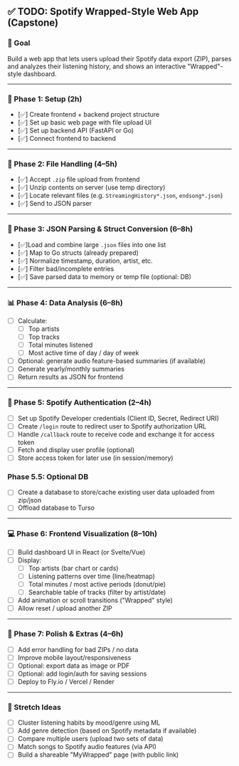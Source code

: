 ## ✅ TODO: Spotify Wrapped-Style Web App (Capstone)

### 🎯 Goal
Build a web app that lets users upload their Spotify data export (ZIP), parses and analyzes their listening history, and shows an interactive "Wrapped"-style dashboard.

---

### 🧱 Phase 1: Setup (2h)
- [✅] Create frontend + backend project structure
- [✅] Set up basic web page with file upload UI
- [✅] Set up backend API (FastAPI or Go)
- [✅] Connect frontend to backend

---

### 📂 Phase 2: File Handling (4–5h)
- [✅] Accept `.zip` file upload from frontend
- [✅] Unzip contents on server (use temp directory)
- [✅] Locate relevant files (e.g. `StreamingHistory*.json`, `endsong*.json`)
- [✅] Send to JSON parser

---

### 📄 Phase 3: JSON Parsing & Struct Conversion (6–8h)
- [✅]Load and combine large `.json` files into one list
- [✅] Map to Go structs (already prepared)
- [✅] Normalize timestamp, duration, artist, etc.
- [✅] Filter bad/incomplete entries
- [✅] Save parsed data to memory or temp file (optional: DB)

---

### 📊 Phase 4: Data Analysis (6–8h)
- [ ] Calculate:
  - [ ] Top artists
  - [ ] Top tracks
  - [ ] Total minutes listened
  - [ ] Most active time of day / day of week
- [ ] Optional: generate audio feature-based summaries (if available)
- [ ] Generate yearly/monthly summaries
- [ ] Return results as JSON for frontend

---

### 🔐 Phase 5: Spotify Authentication (2–4h)
- [ ] Set up Spotify Developer credentials (Client ID, Secret, Redirect URI)
- [ ] Create `/login` route to redirect user to Spotify authorization URL
- [ ] Handle `/callback` route to receive code and exchange it for access token
- [ ] Fetch and display user profile (optional)
- [ ] Store access token for later use (in session/memory)

### Phase 5.5: Optional DB
- [ ] Create a database to store/cache existing user data uploaded from zip/json
- [ ] Offload database to Turso
---

### 💻 Phase 6: Frontend Visualization (8–10h)
- [ ] Build dashboard UI in React (or Svelte/Vue)
- [ ] Display:
  - [ ] Top artists (bar chart or cards)
  - [ ] Listening patterns over time (line/heatmap)
  - [ ] Total minutes / most active periods (donut/pie)
  - [ ] Searchable table of tracks (filter by artist/date)
- [ ] Add animation or scroll transitions ("Wrapped" style)
- [ ] Allow reset / upload another ZIP

---

### 🧪 Phase 7: Polish & Extras (4–6h)
- [ ] Add error handling for bad ZIPs / no data
- [ ] Improve mobile layout/responsiveness
- [ ] Optional: export data as image or PDF
- [ ] Optional: add login/auth for saving sessions
- [ ] Deploy to Fly.io / Vercel / Render

---

### 🧠 Stretch Ideas
- [ ] Cluster listening habits by mood/genre using ML
- [ ] Add genre detection (based on Spotify metadata if available)
- [ ] Compare multiple users (upload two sets of data)
- [ ] Match songs to Spotify audio features (via API)
- [ ] Build a shareable "MyWrapped" page (with public link)
